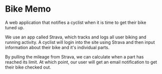 # Bike Memo

A web application that notifies a cyclist when it is time to get their bike tuned up.

We use an app called Strava, which tracks and logs all user biking and running activity. A cyclist will login into the site using Strava and then input information about their bike and it's individual parts.

By pulling the mileage from Strava, we can calculate when a part has reached its limit. At which point, our user will get an email notification to get their bike checked out.
